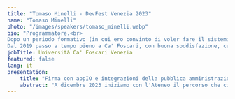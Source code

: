 ```yaml
---
title: "Tomaso Minelli - DevFest Venezia 2023"
name: "Tomaso Minelli"
photo: "/images/speakers/tomaso_minelli.webp"
bio: "Programmatore.<br>
Dopo un periodo formativo (in cui ero convinto di voler fare il sistemista) mi dedico quasi esclusivamente allo sviluppo (da PHP a VB, da Perl a Ruby, senza particolari remore) affiancando il lavoro in Università (di Padova fino a qualche anno fa, poi Venezia) con il supporto all'avvio di piccole aziende tecnologiche (daAaB, OONE, BeeViva...).<br>
Dal 2019 passo a tempo pieno a Ca' Foscari, con buona soddisfazione, cercando di armonizzare l'infrastruttura applicativa già ben sviluppata, cercando di aumentare l'integrazione fra i sistemi (con tutti i pregi e i difetti di una PA)."
jobTitle: Università Ca' Foscari Venezia
featured: false
lang: it
presentation:
    title: "Firma con appIO e integrazioni della pubblica amministrazione"
    abstract: "A dicembre 2023 iniziamo con l'Ateneo il percorso che ci porta alla sperimentazione della firma elettronica per gli studenti con l'AppIO: la sperimentazione si è conclusa e, per il 2024, i contratti di 150 ore, i moduli dei tirocini e altro saranno dematerializzati e la firma (elettronica) lo studente la apporrà con l'AppIO."
---
```

